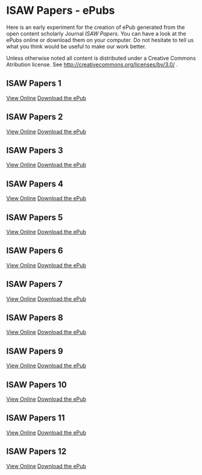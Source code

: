 # ISAW Papers - ePubs

Here is an early experiment for the creation of ePub generated from the open content scholarly Journal *ISAW Papers*. You can have a look at the ePubs online or download them on your computer. Do not hesitate to tell us what you think would be useful to make our work better.

Unless otherwise noted all content is distributed under a Creative Commons Atribution license. See http://creativecommons.org/licenses/by/3.0/ .

## ISAW Papers 1
<a href="https://isawnyu.github.io/isaw-papers-ereaders/1/browser-epub-1.html">View Online</a>
<a href="https://isawnyu.github.io/isaw-papers-ereaders/1/isaw-papers-1.epub">Download the ePub</a>


## ISAW Papers 2
<a href="https://isawnyu.github.io/isaw-papers-ereaders/2/browser-epub-2.html">View Online</a>
<a href="https://isawnyu.github.io/isaw-papers-ereaders/2/isaw-papers-2.epub">Download the ePub</a>

## ISAW Papers 3
<a href="https://isawnyu.github.io/isaw-papers-ereaders/3/browser-epub-3.html">View Online</a>
<a href="https://isawnyu.github.io/isaw-papers-ereaders/3/isaw-papers-3.epub">Download the ePub</a>

## ISAW Papers 4
<a href="https://isawnyu.github.io/isaw-papers-ereaders/4/browser-epub-4.html">View Online</a>
<a href="https://isawnyu.github.io/isaw-papers-ereaders/4/isaw-papers-4.epub">Download the ePub</a>

## ISAW Papers 5
<a href="https://isawnyu.github.io/isaw-papers-ereaders/5/browser-epub-5.html">View Online</a>
<a href="https://isawnyu.github.io/isaw-papers-ereaders/5/isaw-papers-5.epub">Download the ePub</a>

## ISAW Papers 6
<a href="https://isawnyu.github.io/isaw-papers-ereaders/6/browser-epub-6.html">View Online</a>
<a href="https://isawnyu.github.io/isaw-papers-ereaders/6/isaw-papers-6.epub">Download the ePub</a>

## ISAW Papers 7
<a href="https://isawnyu.github.io/isaw-papers-ereaders/7/browser-epub-7.html">View Online</a>
<a href="https://isawnyu.github.io/isaw-papers-ereaders/7/isaw-papers-7.epub">Download the ePub</a>

## ISAW Papers 8
<a href="https://isawnyu.github.io/isaw-papers-ereaders/8/browser-epub-8.html">View Online</a>
<a href="https://isawnyu.github.io/isaw-papers-ereaders/8/isaw-papers-8.epub">Download the ePub</a>

## ISAW Papers 9
<a href="https://isawnyu.github.io/isaw-papers-ereaders/9/browser-epub-9.html">View Online</a>
<a href="https://isawnyu.github.io/isaw-papers-ereaders/9/isaw-papers-9.epub">Download the ePub</a>

## ISAW Papers 10
<a href="https://isawnyu.github.io/isaw-papers-ereaders/10/browser-epub-10.html">View Online</a>
<a href="https://isawnyu.github.io/isaw-papers-ereaders/10/isaw-papers-10.epub">Download the ePub</a>

## ISAW Papers 11
<a href="https://isawnyu.github.io/isaw-papers-ereaders/11/browser-epub-11.html">View Online</a>
<a href="https://isawnyu.github.io/isaw-papers-ereaders/11/isaw-papers-11.epub">Download the ePub</a>

## ISAW Papers 12
<a href="https://isawnyu.github.io/isaw-papers-ereaders/12/browser-epub-12.html">View Online</a>
<a href="https://isawnyu.github.io/isaw-papers-ereaders/12/isaw-papers-12.epub">Download the ePub</a>


